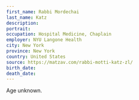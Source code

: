 ```yaml
---
first_name: Rabbi Mordechai
last_name: Katz
description: 
portrait: 
occupation: Hospital Medicine, Chaplain
employer: NYU Langone Health
city: New York
province: New York
country: United States
source: https://matzav.com/rabbi-motti-katz-zl/
birth_date: 
death_date: 
---
```


Age unknown.